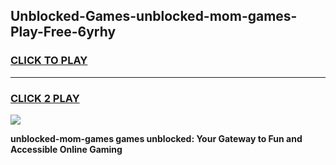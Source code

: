 
## Unblocked-Games-unblocked-mom-games-Play-Free-6yrhy
<h3>
<a href="https://premium76.site?title=unblocked-mom-games&ref=18A1">CLICK TO PLAY</a></h3>
<hr>

<h3>
<a href="https://premium76.site?title=unblocked-mom-games&ref=18A1">CLICK 2 PLAY</a>
  
</h3>

<a href="https://premium76.site?title=unblocked-mom-games&ref=18A1"><img src="https://clearcache.store/games.png"></a>


**unblocked-mom-games games unblocked: Your Gateway to Fun and Accessible Online Gaming**
